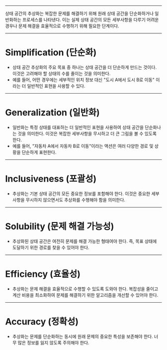 
---
상태 공간의 추상화는 복잡한 문제를 해결하기 위해 원래 상태 공간을 단순화하거나 일반화하는 프로세스를 나타낸다. 이는 실제 상태 공간의 모든 세부사항을 다루기 어려운 경우나 문제 해결을 효율적으로 수행하기 위해 필요한 단계이다.

---
# Simplification (단순화)

- 상태 공간 추상화의 주요 목표 중 하나는 상태 공간을 더 단순하게 만드는 것이다. 이것은 고려해야 할 상태의 수를 줄이는 것을 의미한다.
- 예를 들어, 어떤 경우에는 세부적인 위치 정보 대신 "도시 A에서 도시 B로 이동" 이라는 더 일반적인 표현을 사용할 수 있다.

---
# Generalization (일반화)

- 일반화는 특정 상태를 대표하는 더 일반적인 표현을 사용하여 상태 공간을 단순화나는 것을 의미한다. 이것은 복잡한 세부사항을 무시하고 더 큰 그림을 볼 수 있도록 한다.
- 예를 들어, "자동차 A에서 자동차 B로 이동"이라는 액션은 여러 다양한 경로 및 상황을 단순하게 표현한다.

---
# Inclusiveness (포괄성)

- 추상화는 기본 상태 공간의 모든 중요한 정보를 포함해야 한다. 이것은 중요한 세부사항을 무시하지 않으면서도 추상화를 수행해야 함을 의미한다.

---
# Solubility (문제 해결 가능성)

- 추상화된 상태 공간은 여전히 문제를 해결 가능한 형태여야 한다. 즉, 목표 상태에 도달하기 위한 경로를 찾을 수 있어야 한다.

---
# Efficiency (효율성)

- 추상화는 문제 해결을 효율적으로 수행할 수 있도록 도와야 한다. 복잡성을 줄이고 계산 비용을 최소화하여 문제를 해결하기 위한 알고리즘을 개선할 수 있어야 한다.

---
# Accuracy (정확성)

- 추상화는 문제를 단순화하는 동시에 원래 문제의 중요한 특성을 보존해야 한다. 너무 많은 정보를 잃지 않도록 주의해야 한다.
